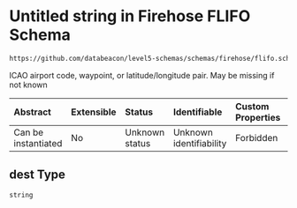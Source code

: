 # Untitled string in Firehose FLIFO Schema

```txt
https://github.com/databeacon/level5-schemas/schemas/firehose/flifo.schema.json#/properties/dest
```

ICAO airport code, waypoint, or latitude/longitude pair. May be missing if not known

| Abstract            | Extensible | Status         | Identifiable            | Custom Properties | Additional Properties | Access Restrictions | Defined In                                                                         |
| :------------------ | :--------- | :------------- | :---------------------- | :---------------- | :-------------------- | :------------------ | :--------------------------------------------------------------------------------- |
| Can be instantiated | No         | Unknown status | Unknown identifiability | Forbidden         | Allowed               | none                | [flifo.schema.json\*](../../out/firehose/flifo.schema.json "open original schema") |

## dest Type

`string`
